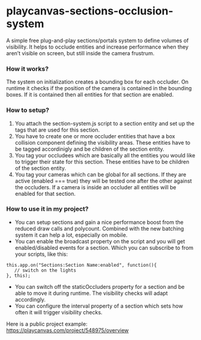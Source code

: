 # playcanvas-sections-occlusion-system
A simple free plug-and-play sections/portals system to define volumes of visibility. It helps to occlude entities and increase performance when they aren’t visible on screen, but still inside the camera frustrum.

### How it works?
The system on initialization creates a bounding box for each occluder. On runtime it checks if the position of the camera is contained in the bounding boxes. If it is contained then all entities for that section are enabled.

### How to setup?
1. You attach the section-system.js script to a section entity and set up the tags that are used for this section.
2. You have to create one or more occluder entities that have a box collision component defining the visibility areas. These entities have to be tagged accordinigly and be children of the section entity.
3. You tag your occludees which are basically all the entities you would like to trigger their state for this section. These entities have to be children of the section entity.
4. You tag your cameras which can be global for all sections. If they are active (enabled === true) they will be tested one after the other against the occluders. If a camera is inside an occluder all entities will be enabled for that section.

### How to use it in my project?

- You can setup sections and gain a nice performance boost from the reduced draw calls and polycount. Combined with the new batching system it can help a lot, especially on mobile.
- You can enable the broadcast property on the script and you will get enabled/disabled events for a section. Which you can subscribe to from your scripts, like this:
```
this.app.on("Sections:Section Name:enabled", function(){
   // switch on the lights
}, this);
```
- You can switch off the staticOccluders property for a section and be able to move it during runtime. The visibility checks will adapt accordingly.
- You can configure the interval property of a section which sets how often it will trigger visibility checks.

Here is a public project example:
https://playcanvas.com/project/548975/overview
